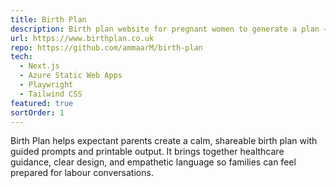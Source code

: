 ```yaml
---
title: Birth Plan
description: Birth plan website for pregnant women to generate a plan — collaboration project.
url: https://www.birthplan.co.uk
repo: https://github.com/ammaarM/birth-plan
tech:
  - Next.js
  - Azure Static Web Apps
  - Playwright
  - Tailwind CSS
featured: true
sortOrder: 1
---
```

Birth Plan helps expectant parents create a calm, shareable birth plan with guided prompts and printable output. It brings
together healthcare guidance, clear design, and empathetic language so families can feel prepared for labour conversations.
